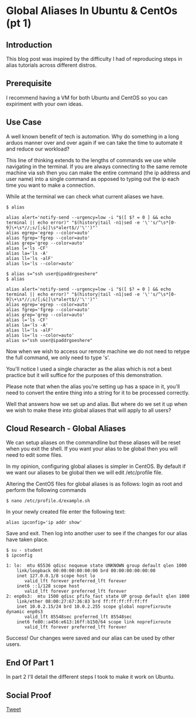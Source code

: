 # Global Aliases In Ubuntu & CentOs (pt 1)

## Introduction

This blog post was inspired by the difficulty I had of reproducing steps in alias tutorials across different distros.

## Prerequisite

I recommend having a VM for both Ubuntu and CentOS so you can expiriment with your own ideas.

## Use Case

A well known benefit of tech is automation. Why do something in a long arduos manner over and over again if we can take the time to automate it and reduce our workload? 

This line of thinking extends to the lengths of commands we use while navigating in the terminal. If you are always connecting to the same remote machine via ssh then you can make the entire command (the ip address and user name) into a single command as opposed to typing out the ip each time you want to make a connection.

While at the terminal we can check what current aliases we have.

```
$ alias

alias alert='notify-send --urgency=low -i "$([ $? = 0 ] && echo terminal || echo error)" "$(history|tail -n1|sed -e '\''s/^\s*[0-9]\+\s*//;s/[;&|]\s*alert$//'\'')"'
alias egrep='egrep --color=auto'
alias fgrep='fgrep --color=auto'
alias grep='grep --color=auto'
alias l='ls -CF'
alias la='ls -A'
alias ll='ls -alF'
alias ls='ls --color=auto'

$ alias s="ssh user@ipaddrgoeshere"
$ alias

alias alert='notify-send --urgency=low -i "$([ $? = 0 ] && echo terminal || echo error)" "$(history|tail -n1|sed -e '\''s/^\s*[0-9]\+\s*//;s/[;&|]\s*alert$//'\'')"'
alias egrep='egrep --color=auto'
alias fgrep='fgrep --color=auto'
alias grep='grep --color=auto'
alias l='ls -CF'
alias la='ls -A'
alias ll='ls -alF'
alias ls='ls --color=auto'
alias s="ssh user@ipaddrgoeshere"
```

Now when we wish to access our remote machine we do not need to retype the full command, we only need to type 's'. 

You'll notice I used a single character as the alias which is not a best practice but it will suffice for the purposes of this demonstration.

Please note that when the alias you're setting up has a space in it, you'll need to convert the entire thing into a string for it to be processed correctly.

Well that answers how we set up and alias. But where do we set it up when we wish to make these into global aliases that will apply to all users?

## Cloud Research - Global Aliases

We can setup aliases on the commandline but these aliases will be reset when you exit the shell. If you want your alias to be global then you will need to edit some files.

In my opinion, configuring global aliases is simpler in CentOS. By default if we want our aliases to be global then we will edit /etc/profile file. 

Altering the CentOS files for global aliases is as follows: login as root and perform the following commands

```
$ nano /etc/profile.d/example.sh
```

In your newly created file enter the following text:
```
alias ipconfig='ip addr show'
```
Save and exit. Then log into another user to see if the changes for our alias have taken place.
```
$ su - student
$ ipconfig

1: lo:  mtu 65536 qdisc noqueue state UNKNOWN group default qlen 1000
    link/loopback 00:00:00:00:00:00 brd 00:00:00:00:00:00
    inet 127.0.0.1/8 scope host lo
       valid_lft forever preferred_lft forever
    inet6 ::1/128 scope host 
       valid_lft forever preferred_lft forever
2: enp0s3:  mtu 1500 qdisc pfifo_fast state UP group default qlen 1000
    link/ether 08:00:27:67:36:83 brd ff:ff:ff:ff:ff:ff
    inet 10.0.2.15/24 brd 10.0.2.255 scope global noprefixroute dynamic enp0s3
       valid_lft 85548sec preferred_lft 85548sec
    inet6 fe80::a456:e613:16ff:b150/64 scope link noprefixroute 
       valid_lft forever preferred_lft forever
```
Success! Our changes were saved and our alias can be used by other users.

## End Of Part 1

In part 2 I'll detail the different steps I took to make it work on Ubuntu.
## Social Proof

[Tweet](https://twitter.com/lrnallday/status/1293017131190308866)
